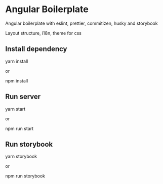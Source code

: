 # Angular Boilerplate

Angular boilerplate with eslint, prettier, commitizen, husky and storybook

Layout structure, i18n, theme for css

## Install dependency

yarn install

or 

npm install

## Run server

yarn start

or

npm run start

## Run storybook
yarn storybook

or

npm run storybook
